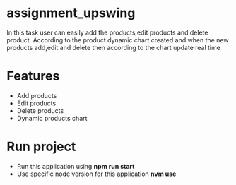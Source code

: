 # assignment_upswing
In this task user can easily add the products,edit products and delete product. According to the product dynamic chart created and when the new products add,edit and delete then according to the chart update real time

# Features
- Add products
- Edit products
- Delete products
- Dynamic products chart

# Run project 
- Run this application using **npm run start**
- Use specific node version for this application **nvm use**

